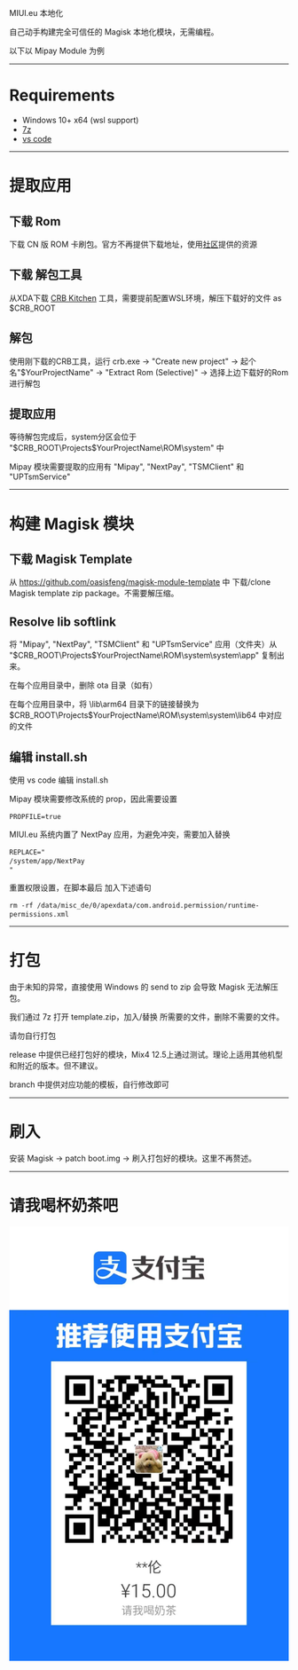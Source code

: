 MIUI.eu 本地化

自己动手构建完全可信任的 Magisk 本地化模块，无需编程。

以下以 Mipay Module 为例

---

# Requirements

- Windows 10+ x64 (wsl support)
- [7z](https://www.7-zip.org/)
- [vs code](https://code.visualstudio.com/)

---

# 提取应用

## 下载 Rom

下载 CN 版 ROM 卡刷包。官方不再提供下载地址，使用[社区](https://web.vip.miui.com/page/info/mio/mio/detail?postId=37093637&app_version=dev.20051)提供的资源

## 下载 解包工具

从XDA下载 [CRB Kitchen](https://forum.xda-developers.com/t/tool-windows-kitchen-crb-v3-0-0-beta15.3947779/#post-85024807) 工具，需要提前配置WSL环境，解压下载好的文件 as $CRB_ROOT

## 解包

使用刚下载的CRB工具，运行 crb.exe -> "Create new project" -> 起个名"$YourProjectName" -> "Extract Rom (Selective)" -> 选择上边下载好的Rom进行解包

## 提取应用

等待解包完成后，system分区会位于 "$CRB_ROOT\Projects\$YourProjectName\ROM\system" 中

Mipay 模块需要提取的应用有 "Mipay", "NextPay", "TSMClient" 和 "UPTsmService"

---

# 构建 Magisk 模块

## 下载 Magisk Template

从 https://github.com/oasisfeng/magisk-module-template 中 下载/clone Magisk template zip package。不需要解压缩。

## Resolve lib softlink

将 "Mipay", "NextPay", "TSMClient" 和 "UPTsmService" 应用（文件夹）从 "$CRB_ROOT\Projects\$YourProjectName\ROM\system\system\app" 复制出来。

在每个应用目录中，删除 ota 目录（如有）

在每个应用目录中，将 \lib\arm64 目录下的链接替换为 $CRB_ROOT\Projects\$YourProjectName\ROM\system\system\lib64 中对应的文件

## 编辑 install.sh

使用 vs code 编辑 install.sh

Mipay 模块需要修改系统的 prop，因此需要设置 
```
PROPFILE=true
```

MIUI.eu 系统内置了 NextPay 应用，为避免冲突，需要加入替换
```
REPLACE="
/system/app/NextPay
"
```

重置权限设置，在脚本最后 加入下述语句
```
rm -rf /data/misc_de/0/apexdata/com.android.permission/runtime-permissions.xml
```

---

# 打包

由于未知的异常，直接使用 Windows 的 send to zip 会导致 Magisk 无法解压包。

我们通过 7z 打开 template.zip，加入/替换 所需要的文件，删除不需要的文件。

<bold> 请勿自行打包 </bold>

release 中提供已经打包好的模块，Mix4 12.5上通过测试。理论上适用其他机型和附近的版本。但不建议。

branch 中提供对应功能的模板，自行修改即可

---

# 刷入

安装 Magisk -> patch boot.img -> 刷入打包好的模块。这里不再赘述。

---

# 请我喝杯奶茶吧

![image](https://github.com/BolunHan/miui.eu.localization/blob/main/docs/milk_tea.jpg)
